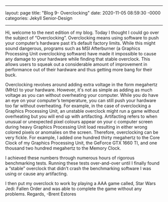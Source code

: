 ___

layout: page
title: "Blog 9- Overclocking"
date: 2020-11-05 08:59:30 -0000
categories: Jekyll Senior-Design

___

 Hi, welcome to the next edition of my blog. Today I thought I could go over the subject of “Overclocking”. Overclocking means using software to push your computer’s hardware past it’s default factory limits. While this might sound dangerous, programs such as MSI Afterburner (a Graphics Processing Unit overclocking software) have made it impossible to cause any damage to your hardware while finding that stable overclock. This allows users to squeak out a considerable amount of improvement in performance out of their hardware and thus getting more bang for their buck. 

 Overclocking revolves around adding extra voltage in the form megahertz (MHz) to your hardware. However, it's not as simple as adding as much voltage as you can without overheating your computer. While you do have an eye on your computer’s temperature, you can still push your hardware too far without overheating. For example, in the case of overclocking a Graphics Processing Unit, an unstable overclock might run a game without overheating but you will end up with artifacting. Artifacting refers to when unusual or unexpected pixel colours appear on your c computer screen during heavy Graphics Processing Unit load resulting in either wrong colored pixels or anomalies on the screen. Therefore, overclocking can be very fickle. For example, I added one hundred thirty megahertz to the Core Clock of my Graphics Processing Unit, the GeForce GTX 1660 TI, and one thousand two hundred megahertz to the Memory Clock. 

 I achieved these numbers through numerous hours of rigorous benchmarking tests. Running these tests over-and-over until I finally found a “stable” overclock that didn’t crash the benchmarking software I was using or cause any artifacting. 

 I then put my overclock to work by playing a AAA game called, Star Wars Jedi: Fallen Order and was able to complete the game without any problems. 
 Regards,
 -Brent Estores
